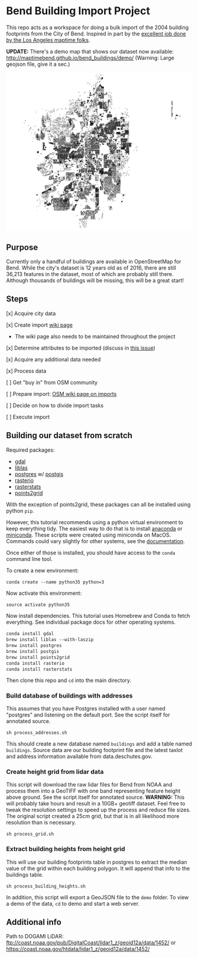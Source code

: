 # Bend Building Import Project

This repo acts as a workspace for doing a bulk import of the 2004 building footprints from the City of Bend. Inspired in part by the [excellent job done by the Los Angeles maptime folks](https://github.com/osmlab/labuildings).

**UPDATE:** There's a demo map that shows our dataset now available: http://maptimebend.github.io/bend_buildings/demo/ (Warning: Large geojson file, give it a sec.)

![](buildings.png)

## Purpose

Currently only a handful of buildings are available in OpenStreetMap for Bend. While the city's dataset is 12 years old as of 2016, there are still 36,213 features in the dataset, most of which are probably still there. Although thousands of buildings will be missing, this will be a great start!

## Steps

[x] Acquire city data

[x] Create import [wiki page](https://wiki.openstreetmap.org/wiki/Bend_building_import)
 - The wiki page also needs to be maintained throughout the project

[x] Determine attributes to be imported (discuss in [this issue](https://github.com/MaptimeBend/bend_buildings/issues/1))

[x] Acquire any additional data needed

[x] Process data

[ ] Get "buy in" from OSM community

[ ] Prepare import: [OSM wiki page on imports](http://wiki.openstreetmap.org/wiki/Import/Guidelines)

[ ] Decide on how to divide import tasks

[ ] Execute import

## Building our dataset from scratch

Required packages:

- [gdal](http://www.gdal.org/)
- [liblas](https://www.liblas.org/)
- [postgres](https://www.postgresql.org/) w/ [postgis](http://postgis.net/)
- [rasterio](https://mapbox.github.io/rasterio/)
- [rasterstats](https://github.com/perrygeo/python-rasterstats)
- [points2grid](https://github.com/CRREL/points2grid/)

With the exception of points2grid, these packages can all be installed using python `pip`.

However, this tutorial recommends using a python virtual environment to keep everything tidy. The easiest way to do that is to install [anaconda](https://www.continuum.io/downloads) or [miniconda](https://conda.io/miniconda.html). These scripts were created using miniconda on MacOS. Commands could vary slightly for other systems, see the [documentation](https://conda.io/docs/).

Once either of those is installed, you should have access to the `conda` command line tool.

To create a new environment:

```
conda create --name python35 python=3
```

Now activate this environment:

```
source activate python35
```

Now install dependencies. This tutorial uses Homebrew and Conda to fetch everything. See individual package docs for other operating systems.

```
conda install gdal
brew install liblas --with-laszip
brew install postgres
brew install postgis
brew install points2grid
conda install rasterio
conda install rasterstats
```

Then clone this repo and `cd` into the main directory.

### Build database of buildings with addresses

This assumes that you have Postgres installed with a user named "postgres" and listening on the default port. See the script itself for annotated source.

```
sh process_addresses.sh
```

This should create a new database named `buildings` and add a table named `buildings`. Source data are our building footprint file and the latest taxlot and address information available from data.deschutes.gov.

### Create height grid from lidar data

This script will download the raw lidar files for Bend from NOAA and process them into a GeoTIFF with one band representing feature height above ground. See the script itself for annotated source. **WARNING:** This will probably take hours and result in a 10GB+ geotiff dataset. Feel free to tweak the resolution settings to speed up the process and reduce file sizes. The original script created a 25cm grid, but that is in all likelihood more resolution than is necessary.

```
sh process_grid.sh
```

### Extract building heights from height grid

This will use our building footprints table in postgres to extract the median value of the grid within each building polygon. It will append that info to the buildings table.

```
sh process_building_heights.sh
```

In addition, this script will export a GeoJSON file to the `demo` folder. To view a demo of the data, `cd` to demo and start a web server.

## Additional info

Path to DOGAMI LiDAR:  ftp://coast.noaa.gov/pub/DigitalCoast/lidar1_z/geoid12a/data/1452/ or https://coast.noaa.gov/htdata/lidar1_z/geoid12a/data/1452/
